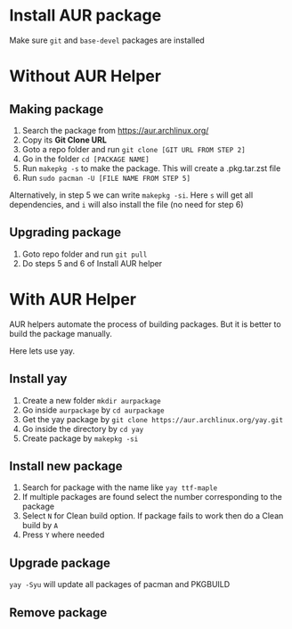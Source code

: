 # Install AUR package
Make sure `git` and `base-devel` packages are installed
# Without AUR Helper
## Making package
1. Search the package from https://aur.archlinux.org/
2. Copy its **Git Clone URL**
3. Goto a repo folder and run `git clone [GIT URL FROM STEP 2]`
4. Go in the folder `cd [PACKAGE NAME]`
5. Run `makepkg -s` to make the package. This will create a .pkg.tar.zst file
6. Run `sudo pacman -U [FILE NAME FROM STEP 5]`

Alternatively, in step 5 we can write `makepkg -si`. Here `s` will get all dependencies, and `i` will also install the file (no need for step 6)
## Upgrading package
1. Goto repo folder and run `git pull`
2. Do steps 5 and 6 of Install AUR helper
# With AUR Helper
AUR helpers automate the process of building packages. But it is better to build the package manually.

Here lets use yay.
## Install yay
1. Create a new folder `mkdir aurpackage`
2. Go inside `aurpackage` by `cd aurpackage`
3. Get the yay package by `git clone https://aur.archlinux.org/yay.git`
4. Go inside the directory by `cd yay`
5. Create package by `makepkg -si`
## Install new package
1. Search for package with the name like `yay ttf-maple`
2. If multiple packages are found select the number corresponding to the  package
3. Select `N` for Clean build option. If package fails to work then do a Clean build by `A`
4. Press `Y` where needed
## Upgrade package
`yay -Syu` will update all packages of pacman and PKGBUILD
## Remove package

